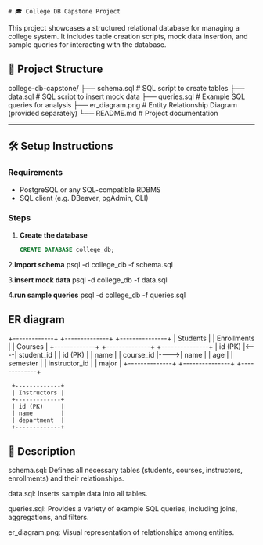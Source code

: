     # 🎓 College DB Capstone Project

This project showcases a structured relational database for managing a college system. It includes table creation scripts, mock data insertion, and sample queries for interacting with the database.

## 📁 Project Structure
college-db-capstone/
├── schema.sql # SQL script to create tables
├── data.sql # SQL script to insert mock data
├── queries.sql # Example SQL queries for analysis
├── er_diagram.png # Entity Relationship Diagram (provided separately)
└── README.md # Project documentation


---

## 🛠️ Setup Instructions

### Requirements
- PostgreSQL or any SQL-compatible RDBMS
- SQL client (e.g. DBeaver, pgAdmin, CLI)

### Steps

1. **Create the database**
   ```sql
   CREATE DATABASE college_db;

2.**Import schema**
psql -d college_db -f schema.sql

3.**insert mock data**
psql -d college_db -f data.sql

4.**run sample queries**
psql -d college_db -f queries.sql



## ER diagram
+-------------+     +--------------+     +---------------+
|   Students  |     |  Enrollments |     |   Courses     |
+-------------+     +--------------+     +---------------+
| id (PK)     |<----| student_id   |     | id (PK)       |
| name        |     | course_id    |---->| name          |
| age         |     | semester     |     | instructor_id |
| major       |     +--------------+     +---------------+
+-------------+

     +-------------+
     | Instructors |
     +-------------+
     | id (PK)     |
     | name        |
     | department  |
     +-------------+





## 📄 Description
schema.sql: Defines all necessary tables (students, courses, instructors, enrollments) and their relationships.

data.sql: Inserts sample data into all tables.

queries.sql: Provides a variety of example SQL queries, including joins, aggregations, and filters.

er_diagram.png: Visual representation of relationships among entities.